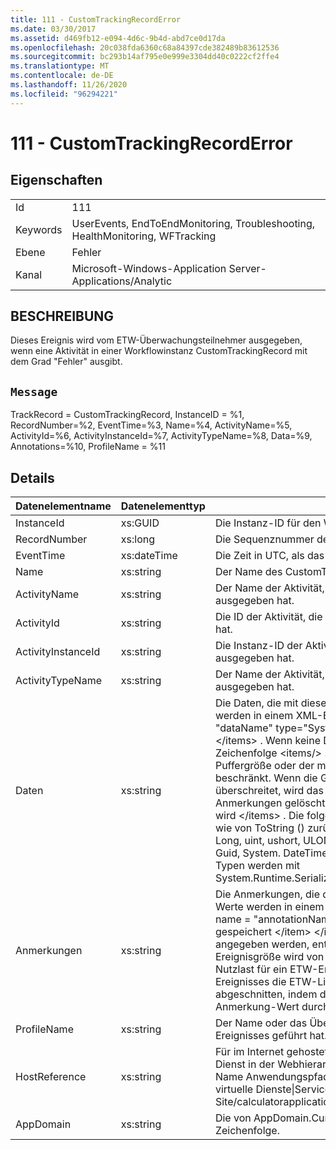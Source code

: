 ```yaml
---
title: 111 - CustomTrackingRecordError
ms.date: 03/30/2017
ms.assetid: d469fb12-e094-4d6c-9b4d-abd7ce0d17da
ms.openlocfilehash: 20c038fda6360c68a84397cde382489b83612536
ms.sourcegitcommit: bc293b14af795e0e999e3304dd40c0222cf2ffe4
ms.translationtype: MT
ms.contentlocale: de-DE
ms.lasthandoff: 11/26/2020
ms.locfileid: "96294221"
---
```

# <a name="111---customtrackingrecorderror"></a>111 - CustomTrackingRecordError

## <a name="properties"></a>Eigenschaften  
  
|||  
|-|-|  
|Id|111|  
|Keywords|UserEvents, EndToEndMonitoring, Troubleshooting, HealthMonitoring, WFTracking|  
|Ebene|Fehler|  
|Kanal|Microsoft-Windows-Application Server-Applications/Analytic|  
  
## <a name="description"></a>BESCHREIBUNG  

 Dieses Ereignis wird vom ETW-Überwachungsteilnehmer ausgegeben, wenn eine Aktivität in einer Workflowinstanz CustomTrackingRecord mit dem Grad "Fehler" ausgibt.  
  
## <a name="message"></a>`Message`  

 TrackRecord = CustomTrackingRecord, InstanceID = %1, RecordNumber=%2, EventTime=%3, Name=%4, ActivityName=%5, ActivityId=%6, ActivityInstanceId=%7, ActivityTypeName=%8, Data=%9, Annotations=%10, ProfileName = %11  
  
## <a name="details"></a>Details  
  
|Datenelementname|Datenelementtyp|BESCHREIBUNG|  
|--------------------|--------------------|-----------------|  
|InstanceId|xs:GUID|Die Instanz-ID für den Workflow.|  
|RecordNumber|xs:long|Die Sequenznummer des ausgegebenen Datensatzes.|  
|EventTime|xs:dateTime|Die Zeit in UTC, als das Ereignis ausgegeben wurde.|  
|Name|xs:string|Der Name des CustomTrackingRecord.|  
|ActivityName|xs:string|Der Name der Aktivität, die den CustomTrackingRecord ausgegeben hat.|  
|ActivityId|xs:string|Die ID der Aktivität, die den CustomTrackingRecord ausgegeben hat.|  
|ActivityInstanceId|xs:string|Die Instanz-ID der Aktivität, die den CustomTrackingRecord ausgegeben hat.|  
|ActivityTypeName|xs:string|Der Name der Aktivität, die den CustomTrackingRecord ausgegeben hat.|  
|Daten|xs:string|Die Daten, die mit diesem Ereignis nachverfolgt wurden.  Die Werte werden in einem XML-Element im Format \<items> \< item  name = "dataName" type="System.String"> DataValue gespeichert \</item> \</items> .  Wenn keine Daten nachverfolgt wurden, enthält die Zeichenfolge \<items/> . Die ETW-Ereignisgröße wird von der ETW-Puffergröße oder der maximalen Nutzlast für ein ETW-Ereignis beschränkt. Wenn die Größe des Ereignisses die ETW-Limits überschreitet, wird das Ereignis abgeschnitten, indem die Anmerkungen gelöscht und der Datenwert durch \<items> ... ersetzt wird \</items> .  Die folgenden Typen werden als Wert gespeichert, wie von ToString () zurückgegeben. String, Char, bool, int, Short, Long, uint, ushort, ULONG, System. Single, float, Double, System. Guid, System. DateTimeOffset, System. DateTime.  Alle anderen Typen werden mit System.Runtime.Serialization.NetDataContractSerializer serialisiert.|  
|Anmerkungen|xs:string|Die Anmerkungen, die diesem Ereignis hinzugefügt wurden.  Die Werte werden in einem XML-Element im Format \<items> \< item  name = "annotationName" type="System.String"> annotationvalue gespeichert \</item> \</items> .  Wenn keine Anmerkungen angegeben werden, enthält die Zeichenfolge \<items/> . Die ETW-Ereignisgröße wird von der ETW-Puffergröße oder der maximalen Nutzlast für ein ETW-Ereignis beschränkt. Wenn die Größe des Ereignisses die ETW-Limits überschreitet, wird das Ereignis abgeschnitten, indem die Anmerkungen gelöscht und der Anmerkung-Wert durch \<items> ... ersetzt wird \</items> .|  
|ProfileName|xs:string|Der Name oder das Überwachungsprofil, das zur Ausgabe dieses Ereignisses geführt hat.|  
|HostReference|xs:string|Für im Internet gehostete Dienste identifiziert dieses Feld den Dienst in der Webhierarchie eindeutig.  Sein Format ist als "Website Name Anwendungspfad für virtuelle Computer&#124;Dienst Pfad für virtuelle Dienste&#124;Service Name" definiert. Beispiel: "Default Web Site/calculatorapplication&#124;/CalculatorService.svc&#124;CalculatorService"|  
|AppDomain|xs:string|Die von AppDomain.CurrentDomain.FriendlyName zurückgegebene Zeichenfolge.|
